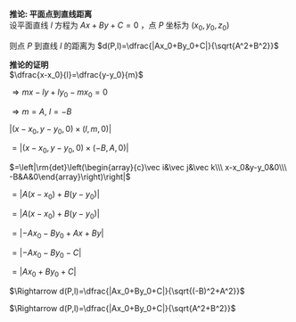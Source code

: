 **推论: 平面点到直线距离**  
设平面直线 $l$ 方程为 $Ax+By+C=0$ ，点 $P$ 坐标为 $(x_0,y_0,z_0)$  
  
则点 $P$ 到直线 $l$ 的距离为 $d(P,l)=\dfrac{|Ax_0+By_0+C|}{\sqrt{A^2+B^2}}$  
  
**推论的证明**  
$\dfrac{x-x_0}{l}=\dfrac{y-y_0}{m}$  
  
$\Rightarrow mx-ly+ly_0-mx_0=0$  
  
$\Rightarrow m=A,\ l=-B$  
  
$|(x-x_0,y-y_0,0)\times(l,m,0)|$  
  
$=|(x-x_0,y-y_0,0)\times(-B,A,0)|$  
  
$=\left|\rm{det}\left(\begin{array}{c}\vec i&\vec j&\vec k\\\ x-x_0&y-y_0&0\\\ -B&A&0\end{array}\right)\right|$  
  
$=|A(x-x_0)+B(y-y_0)|$  
  
$=|A(x-x_0)+B(y-y_0)|$  
  
$=|-Ax_0-By_0+Ax+By|$  
  
$=|-Ax_0-By_0-C|$  
  
$=|Ax_0+By_0+C|$  
  
$\Rightarrow d(P,l)=\dfrac{|Ax_0+By_0+C|}{\sqrt{(-B)^2+A^2}}$  
  
$\Rightarrow d(P,l)=\dfrac{|Ax_0+By_0+C|}{\sqrt{A^2+B^2}}$  
